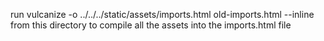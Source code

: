 run 
vulcanize -o ../../../static/assets/imports.html old-imports.html --inline
from this directory to compile all the assets into the imports.html file
